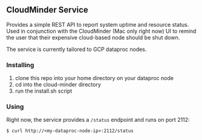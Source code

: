 ## CloudMinder Service

Provides a simple REST API to report system uptime and resource status. Used in conjunction with the CloudMinder (Mac only right now) UI to remind the user that their expensive cloud-based node should be shut down.

The service is currently tailored to GCP dataproc nodes.

### Installing

1. clone this repo into your home directory on your dataproc node
2. cd into the cloud-minder directory
3. run the install.sh script

### Using

Right now, the service provides a `/status` endpoint and runs on port 2112:

    $ curl http://<my-dataproc-node-ip>:2112/status
